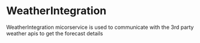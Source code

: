 # WeatherIntegration

WeatherIntegration micorservice is used to communicate with the 3rd party weather apis to get the forecast details
